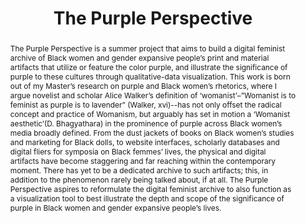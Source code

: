 ---
pid: g2024whitley
done: true
title: The Purple Perspective
category: Grad Fellowship Project
tags:
- visual-culture
cohort_year: '2024'
abstract: The Purple Perspective is a summer project that aims to build a digital
  feminist archive of Black women and gender expansive people’s print and material
  artifacts that utilize or feature the color purple, and illustrate the significance
  of purple to these cultures through qualitative-data visualization. This work is
  born out of my Master’s research on purple and Black women’s rhetorics, where I
  argue novelist and scholar Alice Walker’s definition of ‘womanist’–”Womanist is
  to feminist as purple is to lavender” (Walker, xvi)--has not only offset the radical
  concept and practice of Womanism, but arguably has set in motion a ‘Womanist aesthetic’(D.
  Bhagyathara) in the prominence of purple across Black women’s media broadly defined.
  From the dust jackets of books on Black women’s studies and marketing for Black
  dolls, to website interfaces, scholarly databases and digital fliers for symposia
  on Black femmes’ lives, the physical and digital artifacts have become staggering
  and far reaching within the contemporary moment. There has yet to be a dedicated
  archive to such artifacts; this, in addition to the phenomenon rarely being talked
  about, if at all. The Purple Perspective aspires to reformulate the digital feminist
  archive to also function as a visualization tool to best illustrate the depth and
  scope of the significance of purple in Black women and gender expansive people’s
  lives.
pis:
- whitley
order: '068'
layout: project
---